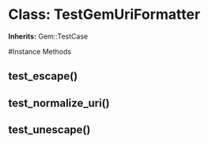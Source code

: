 # Class: TestGemUriFormatter
**Inherits:** Gem::TestCase
    




#Instance Methods
## test_escape() [](#method-i-test_escape)

## test_normalize_uri() [](#method-i-test_normalize_uri)

## test_unescape() [](#method-i-test_unescape)

